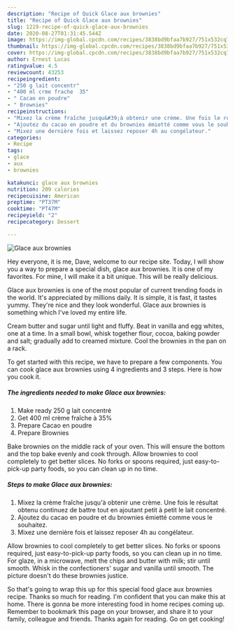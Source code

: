 ```yaml
---
description: "Recipe of Quick Glace aux brownies"
title: "Recipe of Quick Glace aux brownies"
slug: 1219-recipe-of-quick-glace-aux-brownies
date: 2020-08-27T01:31:45.544Z
image: https://img-global.cpcdn.com/recipes/3838bd9bfaa7b927/751x532cq70/glace-aux-brownies-photo-principale-de-la-recette.jpg
thumbnail: https://img-global.cpcdn.com/recipes/3838bd9bfaa7b927/751x532cq70/glace-aux-brownies-photo-principale-de-la-recette.jpg
cover: https://img-global.cpcdn.com/recipes/3838bd9bfaa7b927/751x532cq70/glace-aux-brownies-photo-principale-de-la-recette.jpg
author: Ernest Lucas
ratingvalue: 4.5
reviewcount: 43253
recipeingredient:
- "250 g lait concentr"
- "400 ml crme frache  35"
- " Cacao en poudre"
- " Brownies"
recipeinstructions:
- "Mixez la crème fraîche jusqu&#39;à obtenir une crème. Une fois le résultat obtenu continuez de battre tout en ajoutant petit à petit le lait concentré."
- "Ajoutez du cacao en poudre et du brownies émietté comme vous le souhaitez."
- "Mixez une dernière fois et laissez reposer 4h au congélateur."
categories:
- Recipe
tags:
- glace
- aux
- brownies

katakunci: glace aux brownies 
nutrition: 209 calories
recipecuisine: American
preptime: "PT37M"
cooktime: "PT47M"
recipeyield: "2"
recipecategory: Dessert

---
```



![Glace aux brownies](https://img-global.cpcdn.com/recipes/3838bd9bfaa7b927/751x532cq70/glace-aux-brownies-photo-principale-de-la-recette.jpg)

Hey everyone, it is me, Dave, welcome to our recipe site. Today, I will show you a way to prepare a special dish, glace aux brownies. It is one of my favorites. For mine, I will make it a bit unique. This will be really delicious.

Glace aux brownies is one of the most popular of current trending foods in the world. It's appreciated by millions daily. It is simple, it is fast, it tastes yummy. They're nice and they look wonderful. Glace aux brownies is something which I've loved my entire life.

Cream butter and sugar until light and fluffy. Beat in vanilla and egg whites, one at a time. In a small bowl, whisk together flour, cocoa, baking powder and salt; gradually add to creamed mixture. Cool the brownies in the pan on a rack.


To get started with this recipe, we have to prepare a few components. You can cook glace aux brownies using 4 ingredients and 3 steps. Here is how you cook it.

<!--inarticleads1-->

##### The ingredients needed to make Glace aux brownies:

1. Make ready 250 g lait concentré
1. Get 400 ml crème fraîche à 35%
1. Prepare  Cacao en poudre
1. Prepare  Brownies


Bake brownies on the middle rack of your oven. This will ensure the bottom and the top bake evenly and cook through. Allow brownies to cool completely to get better slices. No forks or spoons required, just easy-to-pick-up party foods, so you can clean up in no time. 

<!--inarticleads2-->

##### Steps to make Glace aux brownies:

1. Mixez la crème fraîche jusqu&#39;à obtenir une crème. Une fois le résultat obtenu continuez de battre tout en ajoutant petit à petit le lait concentré.
1. Ajoutez du cacao en poudre et du brownies émietté comme vous le souhaitez.
1. Mixez une dernière fois et laissez reposer 4h au congélateur.


Allow brownies to cool completely to get better slices. No forks or spoons required, just easy-to-pick-up party foods, so you can clean up in no time. For glaze, in a microwave, melt the chips and butter with milk; stir until smooth. Whisk in the confectioners&#39; sugar and vanilla until smooth. The picture doesn&#39;t do these brownies justice. 

So that's going to wrap this up for this special food glace aux brownies recipe. Thanks so much for reading. I'm confident that you can make this at home. There is gonna be more interesting food in home recipes coming up. Remember to bookmark this page on your browser, and share it to your family, colleague and friends. Thanks again for reading. Go on get cooking!
